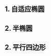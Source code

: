 ## 1. 自适应椭圆

<preview path="./examples/ellipse.vue" title="自适应椭圆" description="设置width、height、border-radius=50%"></preview>

## 2. 半椭圆

<preview path="./examples/semiEllipse.vue" title="半椭圆"></preview>


## 2. 平行四边形

<preview path="./examples/parallelogram.vue" title="平行四边形"></preview>